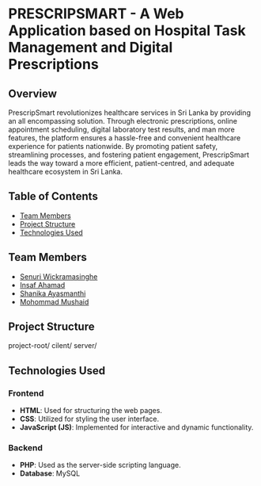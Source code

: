 # PRESCRIPSMART - A Web Application based on Hospital Task Management and Digital Prescriptions

## Overview
PrescripSmart revolutionizes healthcare services in Sri Lanka by providing an all encompassing solution. Through electronic prescriptions, online appointment scheduling, digital laboratory test results, and man more features, the platform ensures a hassle-free and convenient healthcare experience for patients nationwide. By promoting patient safety, streamlining processes, and fostering
patient engagement, PrescripSmart leads the way toward a more efficient, patient-centred, and adequate healthcare 
ecosystem in Sri Lanka.

## Table of Contents
- [Team Members](#team-members)
- [Project Structure](#project-structure)
- [Technologies Used](#technologies-used)

## Team Members
- [Senuri Wickramasinghe](https://github.com/senuriwick)
- [Insaf Ahamad](https://github.com/Inscode)
- [Shanika Ayasmanthi](https://github.com/Mushahid-Muzammir)
- [Mohommad Mushaid](https://github.com/shanikaayasmanthi)

## Project Structure
project-root/
   cilent/
   server/

## Technologies Used
### Frontend
- **HTML**: Used for structuring the web pages.
- **CSS**: Utilized for styling the user interface.
- **JavaScript (JS)**: Implemented for interactive and dynamic functionality.

### Backend
- **PHP**: Used as the server-side scripting language.
- **Database**: MySQL


